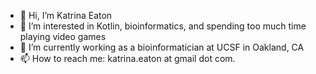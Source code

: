- 👋 Hi, I’m Katrina Eaton
- 👀 I’m interested in Kotlin, bioinformatics, and spending too much time playing video games
- 🌱 I’m currently working as a bioinformatician at UCSF in Oakland, CA
- 📫 How to reach me: katrina.eaton at gmail dot com.

<!--- - 💞️ I’m looking to collaborate on --->
<!---
kaeaton/kaeaton is a ✨ special ✨ repository because its `README.md` (this file) appears on your GitHub profile.
You can click the Preview link to take a look at your changes.
--->
